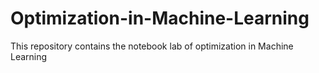 # Optimization-in-Machine-Learning
This repository contains the notebook lab of optimization in Machine Learning
